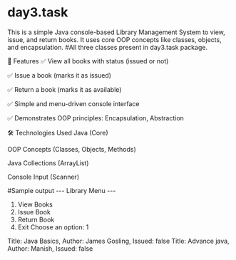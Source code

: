 # day3.task
This is a simple Java console-based Library Management System to view, issue, and return books. It uses core OOP concepts like classes, objects, and encapsulation.
#All three classes present in day3.task package.

🔧 Features
✅ View all books with status (issued or not)

✅ Issue a book (marks it as issued)

✅ Return a book (marks it as available)

✅ Simple and menu-driven console interface

✅ Demonstrates OOP principles: Encapsulation, Abstraction

🛠 Technologies Used
Java (Core)

OOP Concepts (Classes, Objects, Methods)

Java Collections (ArrayList)

Console Input (Scanner)

#Sample output
--- Library Menu ---
1. View Books
2. Issue Book
3. Return Book
4. Exit
Choose an option: 1

Title: Java Basics, Author: James Gosling, Issued: false
Title: Advance java, Author: Manish, Issued: false

